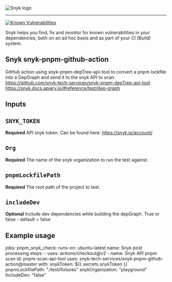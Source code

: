 ![Snyk logo](https://snyk.io/style/asset/logo/snyk-print.svg)

***

[![Known Vulnerabilities](https://snyk.io/test/github/snyk-tech-services/snyk-pnpm-github-action/badge.svg)](https://snyk.io/test/github/snyk-tech-services/snyk-pnpm-github-action)

Snyk helps you find, fix and monitor for known vulnerabilities in your dependencies, both on an ad hoc basis and as part of your CI (Build) system.

## Snyk snyk-pnpm-github-action
GitHub action using snyk-pnpm-depTree-api-tool to convert a pnpm lockfile into a DepGraph and send it to the snyk API to scan
https://github.com/snyk-tech-services/snyk-pnpm-depTree-api-tool
https://snyk.docs.apiary.io/#reference/test/dep-graph



## Inputs

## `SNYK_TOKEN`
**Required** API snyk token. Can be found here: https://snyk.io/account/

## `Org`
**Required** The name of the snyk organization to run the test against.

## `pnpmLockfilePath`
**Required** The root path of the project to test.

## `includeDev`
**Optional** Include dev dependencies while building the depGraph. True or false - default = false

## Example usage

jobs:
  pnpm_snyk_check:
    runs-on: ubuntu-latest
    name: Snyk post processing
    steps:
      - uses: actions/checkout@v2
      - name: Snyk API pnpm scan
        id: pnpm-scan-api-tool
        uses: snyk-tech-services/snyk-pnpm-github-action@master
        with:
          snykToken: ${{ secrets.snykToken }}
          pnpmLockfilePath: "./test/fixtures"
          snykOrganization: "playground"
          IncludeDev: "false"
